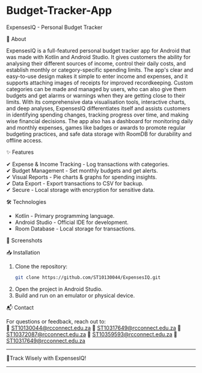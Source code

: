 # Budget-Tracker-App

ExpensesIQ - Personal Budget Tracker

   


📱 About  

ExpensesIQ is a full-featured personal budget tracker app for Android that was made with Kotlin and Android Studio. It gives customers the ability for analysing their different sources of income, control their daily costs, and establish monthly or category-specific spending limits. The app's clear and easy-to-use design makes it simple to enter income and expenses, and it supports attaching images of receipts for improved recordkeeping. Custom categories can be made and managed by users, who can also give them budgets and get alarms or warnings when they are getting close to their limits.
With its comprehensive data visualisation tools, interactive charts, and deep analyses, ExpensesIQ differentiates itself and assists customers in identifying spending changes, tracking progress over time, and making wise financial decisions. The app also has a dashboard for monitoring daily and monthly expenses, games like badges or awards to promote regular budgeting practices, and safe data storage with RoomDB for durability and offline access.


✨ Features  

✔ Expense & Income Tracking - Log transactions with categories.  
✔ Budget Management - Set monthly budgets and get alerts.  
✔ Visual Reports - Pie charts & graphs for spending insights.    
✔ Data Export - Export transactions to CSV for backup.  
✔ Secure - Local storage with encryption for sensitive data.  

🛠 Technologies  

- Kotlin - Primary programming language.  
- Android Studio - Official IDE for development.   
- Room Database - Local storage for transactions.    

📸 Screenshots  

       

📥 Installation  

1. Clone the repository:  
   ```bash  
   git clone https://github.com/ST10130044/ExpensesIQ.git  
   ```  
2. Open the project in Android Studio.  
3. Build and run on an emulator or physical device.  



📬 Contact  

For questions or feedback, reach out to:  
📧 ST10130044@rcconnect.edu.za
📧 ST10317649@rcconnect.edu.za
📧 ST10372087@rcconnect.edu.za
📧 ST10359593@rcconnect.edu.za
📧 ST10317649@rcconnect.edu.za



 

---  
🚀Track Wisely with ExpensesIQ! 

---
